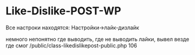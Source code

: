 # Like-Dislike-POST-WP
Все настроки находятся:
Настройки->лайк-дизлайк

немного непонятно где выводить, где не выводить лайки, вывел везде где смог 
/public/class-likedislikepost-public.php 106
